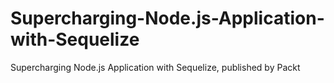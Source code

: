 # Supercharging-Node.js-Application-with-Sequelize
Supercharging Node.js Application with Sequelize, published by Packt
